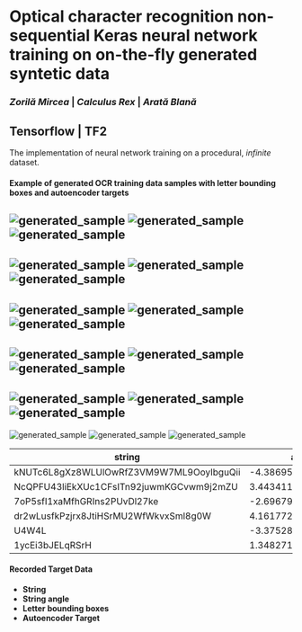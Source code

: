 # **Optical character** recognition **non-sequential Keras** neural network training on **on-the-fly generated syntetic data**

### _Zorilă Mircea_ | _Calculus Rex_ | _Arată Blană_

## Tensorflow | TF2

The implementation of neural network training on a procedural, _infinite_ dataset.

#### Example of generated OCR training data samples with letter bounding boxes and autoencoder targets
![generated_sample](https://github.com/zorila-m/Synthetic-OCR/blob/master/demo_sample_data/sample__0.png)
![generated_sample](https://github.com/zorila-m/Synthetic-OCR/blob/master/demo_sample_data/sample_w_bounding_boxes__0.png)
![generated_sample](https://github.com/zorila-m/Synthetic-OCR/blob/master/demo_sample_data/autoencoder_target__0.png)
--------------------------------------------------------------------------------------------------------------------------------
![generated_sample](https://github.com/zorila-m/Synthetic-OCR/blob/master/demo_sample_data/sample__1.png)
![generated_sample](https://github.com/zorila-m/Synthetic-OCR/blob/master/demo_sample_data/sample_w_bounding_boxes__1.png)
![generated_sample](https://github.com/zorila-m/Synthetic-OCR/blob/master/demo_sample_data/autoencoder_target__1.png)
--------------------------------------------------------------------------------------------------------------------------------
![generated_sample](https://github.com/zorila-m/Synthetic-OCR/blob/master/demo_sample_data/sample__2.png)
![generated_sample](https://github.com/zorila-m/Synthetic-OCR/blob/master/demo_sample_data/sample_w_bounding_boxes__2.png)
![generated_sample](https://github.com/zorila-m/Synthetic-OCR/blob/master/demo_sample_data/autoencoder_target__2.png)
--------------------------------------------------------------------------------------------------------------------------------
![generated_sample](https://github.com/zorila-m/Synthetic-OCR/blob/master/demo_sample_data/sample__3.png)
![generated_sample](https://github.com/zorila-m/Synthetic-OCR/blob/master/demo_sample_data/sample_w_bounding_boxes__3.png)
![generated_sample](https://github.com/zorila-m/Synthetic-OCR/blob/master/demo_sample_data/autoencoder_target__3.png)
--------------------------------------------------------------------------------------------------------------------------------
![generated_sample](https://github.com/zorila-m/Synthetic-OCR/blob/master/demo_sample_data/sample__4.png)
![generated_sample](https://github.com/zorila-m/Synthetic-OCR/blob/master/demo_sample_data/sample_w_bounding_boxes__4.png)
![generated_sample](https://github.com/zorila-m/Synthetic-OCR/blob/master/demo_sample_data/autoencoder_target__4.png)
--------------------------------------------------------------------------------------------------------------------------------
![generated_sample](https://github.com/zorila-m/Synthetic-OCR/blob/master/demo_sample_data/sample__5.png)
![generated_sample](https://github.com/zorila-m/Synthetic-OCR/blob/master/demo_sample_data/sample_w_bounding_boxes__5.png)
![generated_sample](https://github.com/zorila-m/Synthetic-OCR/blob/master/demo_sample_data/autoencoder_target__5.png)

| string                                   | angle               | 
|------------------------------------------|---------------------| 
| kNUTc6L8gXz8WLUlOwRfZ3VM9W7ML9OoyIbguQii | -4.386958519064766  | 
| NcQPFU43liEkXUc1CFsITn92juwmKGCvwm9j2mZU | 3.4434111556983455  | 
| 7oP5sfI1xaMfhGRIns2PUvDl27ke             | -2.6967957120663493 | 
| dr2wLusfkPzjrx8JtiHSrMU2WfWkvxSml8g0W    | 4.161772198547059   | 
| U4W4L                                    | -3.375280375121488  | 
| 1ycEi3bJELqRSrH                          | 1.3482718196439691  | 


#### Recorded Target Data
 - **String**
 - **String angle**
 - **Letter bounding boxes**
 - **Autoencoder Target**